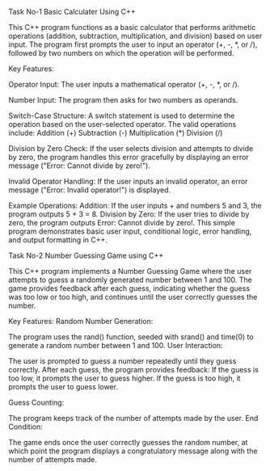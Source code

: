 Task No-1
Basic Calculater Using C++

This C++ program functions as a basic calculator that performs arithmetic operations (addition, subtraction, multiplication, and division) based on user input. The program first prompts the user to input an operator (+, -, *, or /), followed by two numbers on which the operation will be performed.

Key Features:

Operator Input:
The user inputs a mathematical operator (+, -, *, or /).

Number Input:
The program then asks for two numbers as operands.

Switch-Case Structure:
A switch statement is used to determine the operation based on the user-selected operator.
The valid operations include:
Addition (+)
Subtraction (-)
Multiplication (*)
Division (/)

Division by Zero Check:
If the user selects division and attempts to divide by zero, the program handles this error gracefully by displaying an error message ("Error: Cannot divide by zero!").

Invalid Operator Handling:
If the user inputs an invalid operator, an error message ("Error: Invalid operator!") is displayed.

Example Operations:
Addition: If the user inputs + and numbers 5 and 3, the program outputs 5 + 3 = 8.
Division by Zero: If the user tries to divide by zero, the program outputs Error: Cannot divide by zero!.
This simple program demonstrates basic user input, conditional logic, error handling, and output formatting in C++.

Task No-2 
Number Guessing Game using C++

This C++ program implements a Number Guessing Game where the user attempts to guess a randomly generated number between 1 and 100. The game provides feedback after each guess, indicating whether the guess was too low or too high, and continues until the user correctly guesses the number.

Key Features:
Random Number Generation:

The program uses the rand() function, seeded with srand() and time(0) to generate a random number between 1 and 100.
User Interaction:

The user is prompted to guess a number repeatedly until they guess correctly.
After each guess, the program provides feedback:
If the guess is too low, it prompts the user to guess higher.
If the guess is too high, it prompts the user to guess lower.

Guess Counting:

The program keeps track of the number of attempts made by the user.
End Condition:

The game ends once the user correctly guesses the random number, at which point the program displays a congratulatory message along with the number of attempts made.
